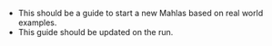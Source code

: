 * This should be a guide to start a new Mahlas based on real world examples.
* This guide should be updated on the run.
